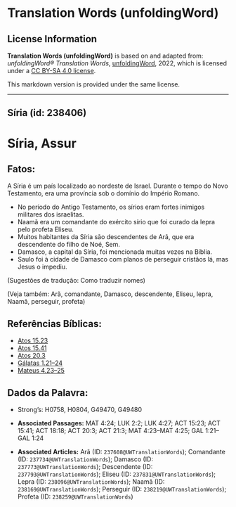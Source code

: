# Translation Words (unfoldingWord)

## License Information

**Translation Words (unfoldingWord)** is based on and adapted from: _unfoldingWord® Translation Words_, [unfoldingWord](https://unfoldingword.org/utw), 2022, which is licensed under a [CC BY-SA 4.0 license](https://creativecommons.org/licenses/by-sa/4.0/legalcode.en).

This markdown version is provided under the same license.



--------------------------------

## Síria (id: 238406)

Síria, Assur
============

Fatos:
------

A Síria é um país localizado ao nordeste de Israel. Durante o tempo do Novo Testamento, era uma província sob o domínio do Império Romano.

* No período do Antigo Testamento, os sírios eram fortes inimigos militares dos israelitas.
* Naamã era um comandante do exército sírio que foi curado da lepra pelo profeta Eliseu.
* Muitos habitantes da Síria são descendentes de Arã, que era descendente do filho de Noé, Sem.
* Damasco, a capital da Síria, foi mencionada muitas vezes na Bíblia.
* Saulo foi à cidade de Damasco com planos de perseguir cristãos lá, mas Jesus o impediu.

(Sugestões de tradução: Como traduzir nomes)

(Veja também: Arã, comandante, Damasco, descendente, Eliseu, lepra, Naamã, perseguir, profeta)

Referências Bíblicas:
---------------------

* [Atos 15\.23](https://ref.ly/Acts15:23)
* [Atos 15\.41](https://ref.ly/Acts15:41)
* [Atos 20\.3](https://ref.ly/Acts20:3)
* [Gálatas 1\.21–24](https://ref.ly/Gal1:21-Gal1:24)
* [Mateus 4\.23–25](https://ref.ly/Matt4:23-Matt4:25)

Dados da Palavra:
-----------------

* Strong’s: H0758, H0804, G49470, G49480

* **Associated Passages:** MAT 4:24; LUK 2:2; LUK 4:27; ACT 15:23; ACT 15:41; ACT 18:18; ACT 20:3; ACT 21:3; MAT 4:23–MAT 4:25; GAL 1:21–GAL 1:24
* **Associated Articles:** Arã (ID: `237608@UWTranslationWords`); Comandante (ID: `237734@UWTranslationWords`); Damasco (ID: `237773@UWTranslationWords`); Descendente (ID: `237793@UWTranslationWords`); Eliseu (ID: `237831@UWTranslationWords`); Lepra (ID: `238096@UWTranslationWords`); Naamã (ID: `238169@UWTranslationWords`); Perseguir (ID: `238219@UWTranslationWords`); Profeta (ID: `238259@UWTranslationWords`)

